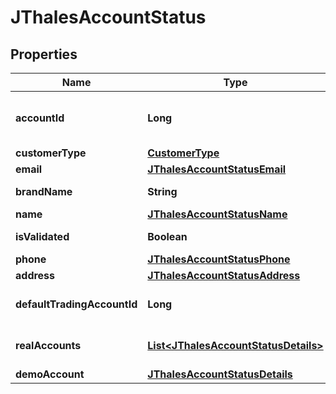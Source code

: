 # JThalesAccountStatus

## Properties
Name | Type | Description | Notes
------------ | ------------- | ------------- | -------------
**accountId** | **Long** | Client&#x27;s accountId (Brand or Lead) | 
**customerType** | [**CustomerType**](CustomerType.md) |  | 
**email** | [**JThalesAccountStatusEmail**](JThalesAccountStatusEmail.md) |  | 
**brandName** | **String** | Client&#x27;s brand name | 
**name** | [**JThalesAccountStatusName**](JThalesAccountStatusName.md) |  | 
**isValidated** | **Boolean** | Client&#x27;s name | 
**phone** | [**JThalesAccountStatusPhone**](JThalesAccountStatusPhone.md) |  | 
**address** | [**JThalesAccountStatusAddress**](JThalesAccountStatusAddress.md) |  |  [optional]
**defaultTradingAccountId** | **Long** | Client&#x27;s trading account Id | 
**realAccounts** | [**List&lt;JThalesAccountStatusDetails&gt;**](JThalesAccountStatusDetails.md) | Client&#x27;s real account statuses |  [optional]
**demoAccount** | [**JThalesAccountStatusDetails**](JThalesAccountStatusDetails.md) |  | 
